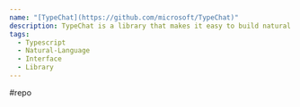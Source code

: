 ```yaml
---
name: "[TypeChat](https://github.com/microsoft/TypeChat)"
description: TypeChat is a library that makes it easy to build natural language interfaces using types.
tags:
  - Typescript
  - Natural-Language
  - Interface
  - Library
---
```

#repo